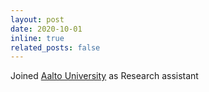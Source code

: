 ```yaml
---
layout: post
date: 2020-10-01
inline: true
related_posts: false
---
```


Joined <a href='https://aalto.fi/en'>Aalto University</a> as Research assistant